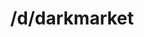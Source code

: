 ---
title: /d/darkmarket
link_onion: http://vworp2mspe566cws.onion/to/dread/5ba679e528
tags:
  - darkmarket
---